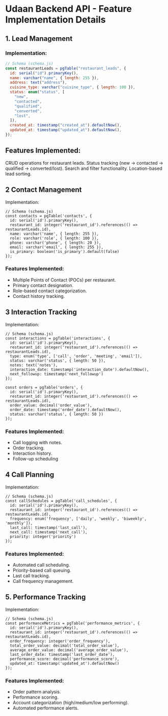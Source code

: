 # Udaan Backend API - Feature Implementation Details

## 1. Lead Management

### Implementation:

```javascript
// Schema (schema.js)
const restaurantLeads = pgTable("restaurant_leads", {
  id: serial("id").primaryKey(),
  name: varchar("name", { length: 255 }),
  address: text("address"),
  cuisine_type: varchar("cuisine_type", { length: 100 }),
  status: enum("status", [
    "new",
    "contacted",
    "qualified",
    "converted",
    "lost",
  ]),
  created_at: timestamp("created_at").defaultNow(),
  updated_at: timestamp("updated_at").defaultNow(),
});
```

## Features Implemented:

CRUD operations for restaurant leads.
Status tracking (new → contacted → qualified → converted/lost).
Search and filter functionality.
Location-based lead sorting.

## 2 Contact Management

Implementation:

```
// Schema (schema.js)
const contacts = pgTable('contacts', {
  id: serial('id').primaryKey(),
  restaurant_id: integer('restaurant_id').references(() => restaurantLeads.id),
  name: varchar('name', { length: 255 }),
  role: varchar('role', { length: 100 }),
  phone: varchar('phone', { length: 20 }),
  email: varchar('email', { length: 255 }),
  is_primary: boolean('is_primary').default(false)
});

```

### Features Implemented:

- Multiple Points of Contact (POCs) per restaurant.
- Primary contact designation.
- Role-based contact categorization.
- Contact history tracking.

## 3 Interaction Tracking

Implementation:

```
// Schema (schema.js)
const interactions = pgTable('interactions', {
  id: serial('id').primaryKey(),
  restaurant_id: integer('restaurant_id').references(() => restaurantLeads.id),
  type: enum('type', ['call', 'order', 'meeting', 'email']),
  status: varchar('status', { length: 50 }),
  notes: text('notes'),
  interaction_date: timestamp('interaction_date').defaultNow(),
  next_followup: timestamp('next_followup')
});

const orders = pgTable('orders', {
  id: serial('id').primaryKey(),
  restaurant_id: integer('restaurant_id').references(() => restaurantLeads.id),
  order_value: decimal('order_value'),
  order_date: timestamp('order_date').defaultNow(),
  status: varchar('status', { length: 50 })
});

```

### Features Implemented:

- Call logging with notes.
- Order tracking.
- Interaction history.
- Follow-up scheduling

## 4 Call Planning

Implementation:

```
// Schema (schema.js)
const callSchedules = pgTable('call_schedules', {
  id: serial('id').primaryKey(),
  restaurant_id: integer('restaurant_id').references(() => restaurantLeads.id),
  frequency: enum('frequency', ['daily', 'weekly', 'biweekly', 'monthly']),
  last_call: timestamp('last_call'),
  next_call: timestamp('next_call'),
  priority: integer('priority')
});

```

### Features Implemented:

- Automated call scheduling.
- Priority-based call queuing.
- Last call tracking.
- Call frequency management.

## 5. Performance Tracking

Implementation:

```
// Schema (schema.js)
const performanceMetrics = pgTable('performance_metrics', {
  id: serial('id').primaryKey(),
  restaurant_id: integer('restaurant_id').references(() => restaurantLeads.id),
  order_frequency: integer('order_frequency'),
  total_order_value: decimal('total_order_value'),
  average_order_value: decimal('average_order_value'),
  last_order_date: timestamp('last_order_date'),
  performance_score: decimal('performance_score'),
  updated_at: timestamp('updated_at').defaultNow()
});

```

### Features Implemented:

- Order pattern analysis.
- Performance scoring.
- Account categorization (high/medium/low performing).
- Automated performance alerts.
